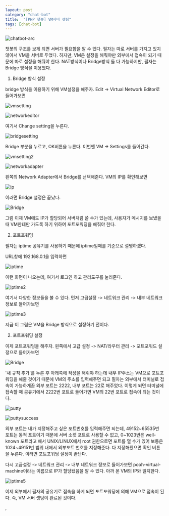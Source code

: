 ```yaml
---
layout: post
category: "chat-bot"
title:  "[PHP 챗봇] VM서버 셋팅"
tags: [chat-bot]
---
```


![chatbot-arc](https://github.com/P00HP00H/P00HP00H.github.io/blob/master/img/vmserver-setting/chatbot-arc.JPG?raw=true)

챗봇의 구조를 보게 되면 서버가 필요함을 알 수 있다. 필자는 따로 서버를 가지고 있지 않아서 VM을 서버로 두었다. 하지만, VM은 설정을 해줘야만 외부에서 접속이 되기 때문에 따로 설정을 해줘야 한다.  NAT방식이나 Bridge방식 둘 다 가능하지만, 필자는 Bridge 방식을 이용했다.   



1. Bridge 방식 설정

bridge 방식을 이용하기 위해 VM설정을 해주자. Edit -> Virtual Network Editor로 들어가보면

![vmsetting](https://github.com/P00HP00H/P00HP00H.github.io/blob/master/img/vmserver-setting/vmsetting.jpg?raw=true)

![networkeditor](https://github.com/P00HP00H/P00HP00H.github.io/blob/master/img/vmserver-setting/networkeditor.JPG?raw=true)

여기서 Change setting을 누른다.

![bridgesetting](https://github.com/P00HP00H/P00HP00H.github.io/blob/master/img/vmserver-setting/bridgesetting.JPG?raw=true)

Bridge 부분을 누르고, OK버튼을 누른다. 이번엔 VM -> Settings를 들어간다.

![vmsetting2](https://github.com/P00HP00H/P00HP00H.github.io/blob/master/img/vmserver-setting/vmsetting2.jpg?raw=true)

![networkadapter](https://github.com/P00HP00H/P00HP00H.github.io/blob/master/img/vmserver-setting/networkadapter.JPG?raw=true)

왼쪽의 Network Adapter에서 Bridge를 선택해준다. VM의 IP를 확인해보면

![ip](https://github.com/P00HP00H/P00HP00H.github.io/blob/master/img/vmserver-setting/ip.jpg?raw=true)

이러면 Bridge 설정은 끝났다. 

![Bridge](https://github.com/P00HP00H/P00HP00H.github.io/blob/4f88b77a75c27f99b7b478f210814a31c7f77347/img/Bridge.JPG?raw=true)

그럼 이제 VM에도 IP가 할당되어 서버처럼 쓸 수가 있는데, 사용자가 메시지를 보냈을 때 VM한테만 가도록 하기 위하여 포트포워딩을 해줘야 한다.



2. 포트포워딩

필자는 iptime 공유기를 사용하기 때문에 iptime일때를 기준으로 설명하겠다.

URL창에 192.168.0.1을 입력하면

![iptime](https://github.com/P00HP00H/P00HP00H.github.io/blob/master/img/vmserver-setting/iptime.jpg?raw=true)

이런 화면이 나오는데, 여기서 로그인 하고 관리도구를 눌러준다.

![iptime2](https://github.com/P00HP00H/P00HP00H.github.io/blob/master/img/vmserver-setting/iptime2.jpg?raw=true)

여기서 다양한 정보들을 볼 수 있다. 먼저 고급설정 -> 네트워크 관리 -> 내부 네트워크 정보로 들어가보면

![iptime3](https://github.com/P00HP00H/P00HP00H.github.io/blob/master/img/vmserver-setting/iptime3.jpg?raw=true)

지금 이 그림은 VM을 Bridge 방식으로 설정하기 전이다.



2. 포트포워딩 설정

이제 포트포워딩을 해주자. 왼쪽에서 고급 설정 -> NAT/라우터 관리 -> 포트포워드 설정으로 들어가보면

![Bridge](https://github.com/P00HP00H/P00HP00H.github.io/blob/master/img/vmserver-setting/portforwarding.jpg?raw=true)

'새 규칙 추가'를 누른 후 아래쪽에 작성을 해줘야 하는데 내부 IP주소는 VM으로 포트포워딩을 해줄 것이기 때문에 VM의 주소를 입력해주면 되고 필자는 외부에서 터미널로 접속이 가능하게끔 외부 포트는 2222, 내부 포트는 22로 해주었다. 이렇게 되면 터미널에 접속할 때 공유기에서 2222번 포트로 들어가면 VM의 22번 포트로 접속이 되는 것이다.

![putty](https://github.com/P00HP00H/P00HP00H.github.io/blob/master/img/vmserver-setting/putty.JPG?raw=true)

![puttysuccess](https://github.com/P00HP00H/P00HP00H.github.io/blob/master/img/vmserver-setting/puttysuccess.jpg?raw=true)

외부 포트는 내가 지정해주고 싶은 포트번호를 입력해주면 되는데, 49152~65535번 포트는 동적 포트이기 때문에 서버 소켓 포트로 사용할 수 없고, 0~1023번은 well-known 포트라고 해서 UNIX/LINUX에서 root 권한으로면 포트를 열 수가 있어 보통은 1024~49151번 범위 내에서 외부포트 번호를 지정해준다. 다 지정해줬으면 확인 버튼을 누른다. 이러면 포트포워딩 설정이 끝난다.

다시 고급설정 -> 네트워크 관리 -> 내부 네트워크 정보로 들어가보면 pooh-virtual-machine이라는 이름으로 IP가 할당됐음을 알 수 있다. 아까 본 VM의 IP와 일치한다.

![iptime5](https://github.com/P00HP00H/P00HP00H.github.io/blob/master/img/vmserver-setting/iptime5.jpg?raw=true)

이제 외부에서 필자의 공유기로 접속을 하게 되면 포트포워딩에 의해 VM으로 접속이 된다. 즉, VM 서버 셋팅이 완료된 것이다.



 

,

